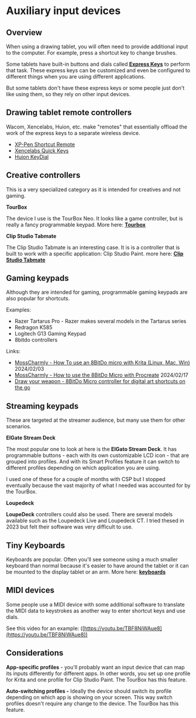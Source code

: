 # Auxiliary input devices

## Overview

When using a drawing tablet, you will often need to provide additional input to the computer. For example, press a shortcut key to change brushes.

Some tablets have built-in buttons and dials called [**Express Keys**](../guides/core-features/expresskeys.md) to perform that task. These express keys can be customized and even be configured to different things when you are using different applications.

But some tablets don't have these express keys or some people just don't like using them, so they rely on other input devices.

## Drawing tablet remote controllers

Wacom, Xencelabs, Huion, etc. make "remotes" that essentially offload the work of the express keys to a separate wireless device.

* [XP-Pen Shortcut Remote](../product-info/xp-pen/xp-pen-shortcut-remote.md)&#x20;
* [Xencelabs Quick Keys](../product-info/xencelabs/xencelabs-quick-keys.md)&#x20;
* [Huion KeyDial](../product-info/huion/huion-keydial.md)&#x20;

## **Creative controllers**

This is a very specialized category as it is intended for creatives and not gaming.&#x20;

**TourBox**

The device I use is the TourBox Neo. It looks like a game controller, but is really a fancy programmable keypad. More here: [**Tourbox**](tourbox/)&#x20;

**Clip Studio Tabmate**

The Clip Studio Tabmate is an interesting case. It is is a controller that is built to work with a specific application: Clip Studio Paint. more here: [**Clip Studio Tabmate**](clip-studio-tabmate.md)&#x20;

## Gaming keypads

Although they are intended for gaming, programmable gaming keypads are also popular for shortcuts.

Examples:

* Razer Tartarus Pro - Razer makes several models in the Tartarus series
* Redragon K585
* Logitech G13 Gaming Keypad
* 8bitdo controllers

Links:

* [MossCharmly - How To use an 8BitDo micro with Krita (Linux, Mac, Win)](https://www.youtube.com/watch?v=vbJsCMhjry0) 2024/02/03&#x20;
* [MossCharmly - How to use the 8BitDo Micro with Procreate](https://www.youtube.com/watch?v=rl1MLt-cPUs) 2024/02/17&#x20;
* [Draw your weapon - 8BitDo Micro controller for digital art shortcuts on the go](https://drawyourweapon.com/8bitdo-micro-digital-art-shortcut-remote/) &#x20;

## Streaming keypads

These are targeted at the streamer audience, but many use them for other scenarios.

**ElGate Stream Deck**

The most popular one to look at here is the **ElGato Stream Deck**. It has programmable buttons - each with its own customizable LCD icon - that are grouped into profiles. And with its Smart Profiles feature it can switch to different profiles depending on which application you are using.&#x20;

I used one of these for a couple of months with CSP but I stopped eventually because the vast majority of what I needed was accounted for by the TourBox.

**Loupedeck**&#x20;

**LoupeDeck** controllers could also be used. There are several models available such as the Loupedeck Live and Loupedeck CT. I tried thesed in 2023 but felt their software was very difficult to use.

## Tiny Keyboards

Keyboards are popular. Often you'll see someone using a much smaller keyboard than normal because it's easier to have around the tablet or it can be mounted to the display tablet or an arm. More here: [**keyboards**](keyboards.md)

## MIDI devices

Some people use a MIDI device with some additional software to translate the MIDI data to keystrokes as another way to enter shortcut keys and use dials.

See this video for an example: ([https://youtu.be/TBF8NiWAue8](https://youtu.be/TBF8NiWAue8))

## Considerations

**App-specific profiles** - you'll probably want an input device that can map its inputs differently for different apps. In other words, you set up one profile for Krita and one profile for Clip Studio Paint. The TourBox has this feature.&#x20;

**Auto-switching profiles -** Ideally the device should switch its profile depending on which app is showing on your screen. This way switch profiles doesn't require any change to the device. The TourBox has this feature.&#x20;





